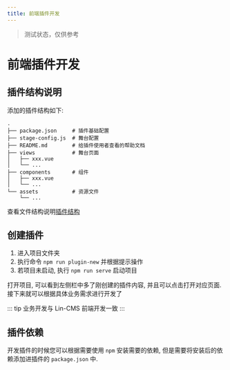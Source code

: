```yaml
---
title: 前端插件开发
---
```


> 测试状态，仅供参考

# <H2Icon /> 前端插件开发

## 插件结构说明

添加的插件结构如下:

```hash
.
├── package.json     # 插件基础配置
├── stage-config.js  # 舞台配置
├── README.md        # 给插件使用者查看的帮助文档
├── views            # 舞台页面
│   ├── xxx.vue
│   └── ...
├── components       # 组件
│   ├── xxx.vue
│   └── ...
└── assets           # 资源文件
    └── ...
```

查看文件结构说明[插件结构](./fe_structure.md)

## 创建插件

1. 进入项目文件夹
1. 执行命令 `npm run plugin-new` 并根据提示操作
1. 若项目未启动, 执行 `npm run serve` 启动项目

打开项目, 可以看到左侧栏中多了刚创建的插件内容, 并且可以点击打开对应页面. 接下来就可以根据具体业务需求进行开发了

::: tip
业务开发与 Lin-CMS 前端开发一致
:::

## 插件依赖

开发插件的时候您可以根据需要使用 `npm` 安装需要的依赖, 但是需要将安装后的依赖添加进插件的 `package.json` 中.

<!-- markdownlint-disable -->
<RightMenu />
<!-- markdownlint-enable -->
